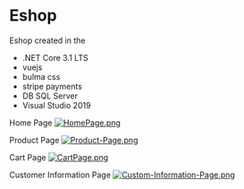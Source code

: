# Eshop

Eshop created in the 
* .NET Core 3.1 LTS
* vuejs
* bulma css
* stripe payments
* DB SQL Server
* Visual Studio 2019

Home Page
[![HomePage.png](https://i.postimg.cc/8CDhmWNC/HomePage.png)](https://postimg.cc/dhHkqh7M)

Product Page
[![Product-Page.png](https://i.postimg.cc/Bn2TFNWy/Product-Page.png)](https://postimg.cc/87PfQRzB)

Cart Page
[![CartPage.png](https://i.postimg.cc/VLrBfmKz/CartPage.png)](https://postimg.cc/fJs05n4P)

Customer Information Page
[![Custom-Information-Page.png](https://i.postimg.cc/FsMb1863/Custom-Information-Page.png)](https://postimg.cc/KR53Hqx8)
